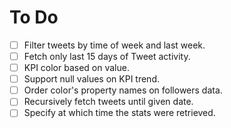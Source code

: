 # To Do

- [ ] Filter tweets by time of week and last week.
- [ ] Fetch only last 15 days of Tweet activity.
- [ ] KPI color based on value.
- [ ] Support null values on KPI trend.
- [ ] Order color's property names on followers data.
- [ ] Recursively fetch tweets until given date.
- [ ] Specify at which time the stats were retrieved.
